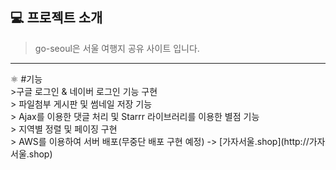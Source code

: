 <h2>💻 프로젝트 소개</h2>

>go-seoul은 서울 여행지 공유 사이트 입니다.<br/>

<hr/>
⚛️ #기능<br/>
>구글 로그인 & 네이버 로그인 기능 구현<br>
> 파일첨부 게시판 및 썸네일 저장 기능<br>
> Ajax를 이용한 댓글 처리 및 Starrr 라이브러리를 이용한 별점 기능<br>
> 지역별 정렬 및 페이징 구현<br>
> AWS를 이용하여 서버 배포(무중단 배포 구현 예정) -> [가자서울.shop](http://가자서울.shop)<br>

